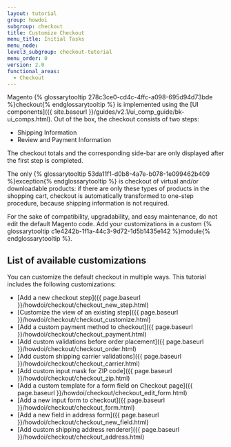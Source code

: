 ```yaml
---
layout: tutorial
group: howdoi
subgroup: checkout
title: Customize Checkout
menu_title: Initial Tasks
menu_node:
level3_subgroup: checkout-tutorial
menu_order: 0
version: 2.0
functional_areas:
  - Checkout
---
```


Magento {% glossarytooltip 278c3ce0-cd4c-4ffc-a098-695d94d73bde %}checkout{% endglossarytooltip %} is implemented using the [UI components]({{ site.baseurl }}/guides/v2.1/ui_comp_guide/bk-ui_comps.html).
Out of the box, the checkout consists of two steps:

 - Shipping Information
 - Review and Payment Information

The checkout totals and the corresponding side-bar are only displayed after the first step is completed.

The only {% glossarytooltip 53da11f1-d0b8-4a7e-b078-1e099462b409 %}exception{% endglossarytooltip %} is checkout of virtual and/or downloadable products: if there are only these  types of products in the shopping cart, checkout is automatically transformed to one-step procedure, because shipping information is not required.

<div class="bs-callout bs-callout-info" id="info" markdown="1">
For the sake of compatibility, upgradability, and easy maintenance, do not edit the default Magento code. Add your customizations in a custom {% glossarytooltip c1e4242b-1f1a-44c3-9d72-1d5b1435e142 %}module{% endglossarytooltip %}.
</div>

## List of available customizations

You can customize the default checkout in multiple ways. This tutorial includes the following customizations:

 - [Add a new checkout step]({{ page.baseurl }}/howdoi/checkout/checkout_new_step.html)
 - [Customize the view of an existing step]({{ page.baseurl }}/howdoi/checkout/checkout_customize.html)
 - [Add a custom payment method to checkout]({{ page.baseurl }}/howdoi/checkout/checkout_payment.html)
 - [Add custom validations before order placement]({{ page.baseurl }}/howdoi/checkout/checkout_order.html)
 - [Add custom shipping carrier validations]({{ page.baseurl }}/howdoi/checkout/checkout_carrier.html)
 - [Add custom input mask for ZIP code]({{ page.baseurl }}/howdoi/checkout/checkout_zip.html)
 - [Add a custom template for a form field on Checkout page]({{ page.baseurl }}/howdoi/checkout/checkout_edit_form.html)
 - [Add a new input form to checkout]({{ page.baseurl }}/howdoi/checkout/checkout_form.html)
 - [Add a new field in address form]({{ page.baseurl }}/howdoi/checkout/checkout_new_field.html)
 - [Add custom shipping address renderer]({{ page.baseurl }}/howdoi/checkout/checkout_address.html)
